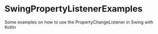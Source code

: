 # SwingPropertyListenerExamples
Some examples on how to use the PropertyChangeListener in Swing with Kotlin
